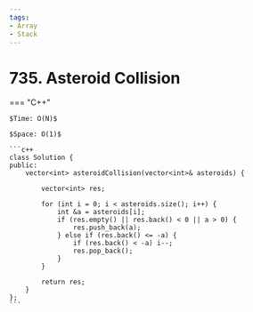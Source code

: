 ```yaml
---
tags:
- Array
- Stack
---
```



# 735. Asteroid Collision

=== "C++"

    $Time: O(N)$

    $Space: O(1)$

    ```c++
    class Solution {
    public:
        vector<int> asteroidCollision(vector<int>& asteroids) {

            vector<int> res;

            for (int i = 0; i < asteroids.size(); i++) {
                int &a = asteroids[i];
                if (res.empty() || res.back() < 0 || a > 0) {
                    res.push_back(a);
                } else if (res.back() <= -a) {
                    if (res.back() < -a) i--;
                    res.pop_back();
                }
            }

            return res;
        }
    };
    ```